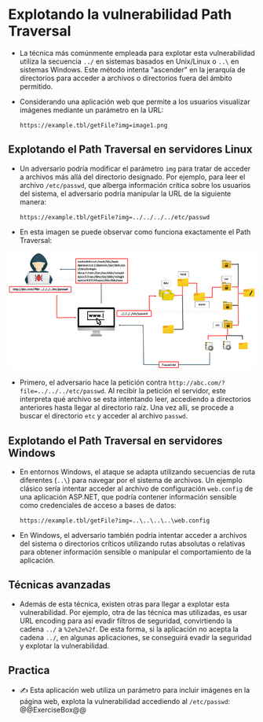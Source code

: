 # Explotando la vulnerabilidad Path Traversal

* La técnica más comúnmente empleada para explotar esta vulnerabilidad utiliza la secuencia `../` en sistemas basados en Unix/Linux o `..\` en sistemas Windows. Este método intenta "ascender" en la jerarquía de directorios para acceder a archivos o directorios fuera del ámbito permitido.
* Considerando una aplicación web que permite a los usuarios visualizar imágenes mediante un parámetro en la URL:

  ```
  https://example.tbl/getFile?img=image1.png
  ```

## Explotando el Path Traversal en servidores Linux

* Un adversario podría modificar el parámetro `img` para tratar de acceder a archivos más allá del directorio designado. Por ejemplo, para leer el archivo `/etc/passwd`, que alberga información crítica sobre los usuarios del sistema, el adversario podría manipular la URL de la siguiente manera:

  ```
  https://example.tbl/getFile?img=../../../../etc/passwd
  ```

* En esta imagen se puede observar como funciona exactamente el Path Traversal:

![Path Traversal Example][1]

* Primero, el adversario hace la petición contra `http://abc.com/?file=../../../etc/passwd`. Al recibir la petición el servidor, este interpreta qué archivo se esta intentando leer, accediendo a directorios anteriores hasta llegar al directorio raíz. Una vez allí, se procede a buscar el directorio `etc` y acceder al archivo `passwd`.

## Explotando el Path Traversal en servidores Windows

* En entornos Windows, el ataque se adapta utilizando secuencias de ruta diferentes (`..\`) para navegar por el sistema de archivos. Un ejemplo clásico sería intentar acceder al archivo de configuración `web.config` de una aplicación ASP.NET, que podría contener información sensible como credenciales de acceso a bases de datos:

  ```
  https://example.tbl/getFile?img=..\..\..\..\web.config
  ```

* En Windows, el adversario también podría intentar acceder a archivos del sistema o directorios críticos utilizando rutas absolutas o relativas para obtener información sensible o manipular el comportamiento de la aplicación.

## Técnicas avanzadas

* Además de esta técnica, existen otras para llegar a explotar esta vulnerabilidad. Por ejemplo, otra de las técnica mas utilizadas, es usar URL encoding para así evadir filtros de seguridad, convirtiendo la cadena `../` a `%2e%2e%2f`. De esta forma, si la aplicación no acepta la cadena `../`, en algunas aplicaciones, se conseguirá evadir la seguridad y explotar la vulnerabilidad.

## Practica

* :writing_hand: Esta aplicación web utiliza un parámetro para incluir imágenes en la página web, explota la vulnerabilidad accediendo al `/etc/passwd`:
@@ExerciseBox@@

[1]: /static/images/path-traversal-example.png
